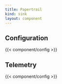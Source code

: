 ```yaml
---
title: Papertrail
kind: sink
layout: component
---
```


## Configuration

{{< component/config >}}

## Telemetry

{{< component/config >}}

